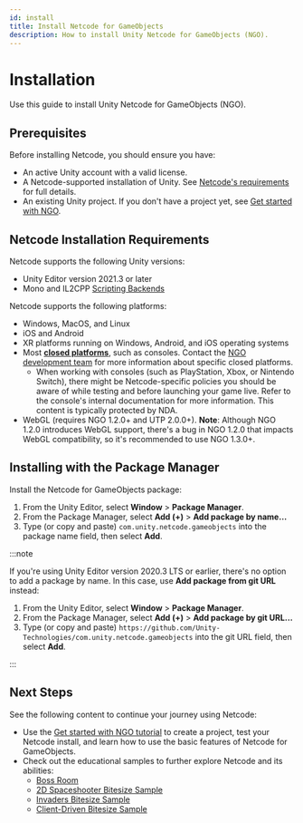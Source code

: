 ```yaml
---
id: install
title: Install Netcode for GameObjects
description: How to install Unity Netcode for GameObjects (NGO). 
---
```


# Installation

Use this guide to install Unity Netcode for GameObjects (NGO).

## Prerequisites

Before installing Netcode, you should ensure you have:

* An active Unity account with a valid license.
* A Netcode-supported installation of Unity. See [Netcode's requirements](#netcode-installation-requirements) for full details.
* An existing Unity project. If you don't have a project yet, see [Get started with NGO](../tutorials/get-started-with-ngo.md).

## Netcode Installation Requirements

Netcode supports the following Unity versions:


* Unity Editor version 2021.3 or later
* Mono and IL2CPP [Scripting Backends](https://docs.unity3d.com/Manual/scripting-backends.html)


Netcode supports the following platforms:

* Windows, MacOS, and Linux
* iOS and Android
* XR platforms running on Windows, Android, and iOS operating systems
* Most [**closed platforms**](https://unity.com/platform-installation), such as consoles. Contact the [NGO development team](https://discord.com/channels/449263083769036810/563033158480691211) for more information about specific closed platforms.
  * When working with consoles (such as PlayStation, Xbox, or Nintendo Switch), there might be Netcode-specific policies you should be aware of while testing and before launching your game live. Refer to the console's internal documentation for more information. This content is typically protected by NDA.
* WebGL (requires NGO 1.2.0+ and UTP 2.0.0+). **Note**: Although NGO 1.2.0 introduces WebGL support, there's a bug in NGO 1.2.0 that impacts WebGL compatibility, so it's recommended to use NGO 1.3.0+.

## Installing with the Package Manager

Install the Netcode for GameObjects package:

1. From the Unity Editor, select **Window** > **Package Manager**.
2. From the Package Manager, select **Add (+)** > **Add package by name…**
3. Type (or copy and paste) `com.unity.netcode.gameobjects` into the package name field, then select **Add**.

:::note

If you're using Unity Editor version 2020.3 LTS or earlier, there's no option to add a package by name. In this case, use **Add package from git URL** instead:

1. From the Unity Editor, select **Window** > **Package Manager**.
2. From the Package Manager, select **Add (+)** > **Add package by git URL…**
3. Type (or copy and paste) `https://github.com/Unity-Technologies/com.unity.netcode.gameobjects` into the git URL field, then select **Add**.

:::

## Next Steps

See the following content to continue your journey using Netcode:

* Use the [Get started with NGO tutorial](../tutorials/get-started-with-ngo.md) to create a project, test your Netcode install, and learn how to use the basic features of Netcode for GameObjects.
* Check out the educational samples to further explore Netcode and its abilities:
  * [Boss Room](../learn/bossroom/getting-started-boss-room.md)
  * [2D Spaceshooter Bitesize Sample](../learn/bitesize/bitesize-spaceshooter.md)
  * [Invaders Bitesize Sample](../learn/bitesize/bitesize-invaders.md)
  * [Client-Driven Bitesize Sample](../learn/bitesize/bitesize-clientdriven.md)
